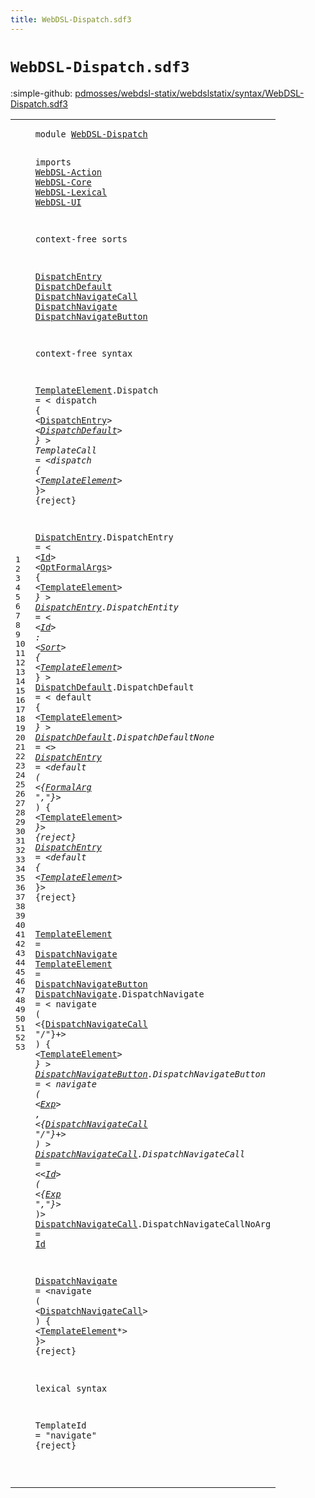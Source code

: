 ```yaml
---
title: WebDSL-Dispatch.sdf3
---
```


# `WebDSL-Dispatch.sdf3`

:simple-github: [pdmosses/webdsl-statix/webdslstatix/syntax/WebDSL-Dispatch.sdf3]

[pdmosses/webdsl-statix/webdslstatix/syntax/WebDSL-Dispatch.sdf3]: https://github.com/pdmosses/webdsl-statix/blob/master/webdslstatix/syntax/WebDSL-Dispatch.sdf3 "The source file on GitHub"

<div class="sdf3"><table class="highlighttable"><tbody><tr><td class="linenos"><div class="linenodiv"><pre><span></span>1
2
3
4
5
6
7
8
9
10
11
12
13
14
15
16
17
18
19
20
21
22
23
24
25
26
27
28
29
30
31
32
33
34
35
36
37
38
39
40
41
42
43
44
45
46
47
48
49
50
51
52
53
</pre></div></td>
<td class="code"><pre><code><span class="keyword">module</span> <a href="../webdsl-statix.sdf3#WebDSL-Dispatch_162_177" id="WebDSL-Dispatch_7_22" title="Referenced at ../webdsl-statix.sdf3 line 11">WebDSL-Dispatch</a>

<span class="keyword">imports</span>
  <a href="../WebDSL-Action.sdf3#WebDSL-Action_7_20" id="WebDSL-Action_34_47" title="Defined at ../WebDSL-Action.sdf3 line 1">WebDSL-Action</a>
  <a href="../WebDSL-Core.sdf3#WebDSL-Core_7_18" id="WebDSL-Core_50_61" title="Defined at ../WebDSL-Core.sdf3 line 1">WebDSL-Core</a>
  <a href="../WebDSL-Lexical.sdf3#WebDSL-Lexical_7_21" id="WebDSL-Lexical_64_78" title="Defined at ../WebDSL-Lexical.sdf3 line 1">WebDSL-Lexical</a>
  <a href="../WebDSL-UI.sdf3#WebDSL-UI_7_16" id="WebDSL-UI_81_90" title="Defined at ../WebDSL-UI.sdf3 line 1">WebDSL-UI</a>

<span class="keyword">context-free sorts</span>

  <a href="#DispatchEntry_280_293" id="DispatchEntry_114_127" title="Referenced at line 17">DispatchEntry</a> <a href="#DispatchDefault_303_318" id="DispatchDefault_128_143" title="Referenced at line 18">DispatchDefault</a> <a href="#DispatchNavigateCall_1295_1315" id="DispatchNavigateCall_144_164" title="Referenced at line 49">DispatchNavigateCall</a> <a href="#DispatchNavigate_841_857" id="DispatchNavigate_165_181" title="Referenced at line 36">DispatchNavigate</a> <a href="#DispatchNavigateButton_878_900" id="DispatchNavigateButton_182_204" title="Referenced at line 37">DispatchNavigateButton</a>

<span class="keyword">context-free syntax</span>

  <a href="#TemplateElement_1322_1337" id="TemplateElement_229_244" title="Referenced at line 49">TemplateElement</a>.<span class="cons_Constructor"><span id="Dispatch_245_253" title="Not referenced locally, nor via imports">Dispatch</span></span> = &lt;
    <span class="cons_String">dispatch</span> <span class="cons_String">{</span>
      &lt;<a href="#DispatchEntry_114_127" id="DispatchEntry_280_293" title="Defined at line 11, 23, 26, 33, 34">DispatchEntry</a>*&gt;
      &lt;<a href="#DispatchDefault_128_143" id="DispatchDefault_303_318" title="Defined at line 11, 29, 32">DispatchDefault</a>&gt;
    <span class="cons_String">}</span>
  &gt;
  <span id="TemplateCall_332_344" title="Not referenced locally, nor via imports">TemplateCall</span> = &lt;<span class="cons_String">dispatch</span> <span class="cons_String">{</span> &lt;<a href="#TemplateElement_229_244" id="TemplateElement_360_375" title="Defined at line 15, 36, 37">TemplateElement</a>*&gt; <span class="cons_String">}</span>&gt; {<span class="keyword">reject</span>}

  <a href="#DispatchEntry_280_293" id="DispatchEntry_393_406" title="Referenced at line 17">DispatchEntry</a>.<span class="cons_Constructor"><span id="DispatchEntry_407_420" title="Not referenced locally, nor via imports">DispatchEntry</span></span> = &lt;
    &lt;<a href="../WebDSL-Lexical.sdf3#Id_86_88" id="Id_430_432" title="Defined at ../WebDSL-Lexical.sdf3 line 5, 16">Id</a>&gt; &lt;<a href="../WebDSL-Core.sdf3#OptFormalArgs_113_126" id="OptFormalArgs_435_448" title="Defined at ../WebDSL-Core.sdf3 line 10, 37, 38">OptFormalArgs</a>&gt; <span class="cons_String">{</span> &lt;<a href="#TemplateElement_229_244" id="TemplateElement_453_468" title="Defined at line 15, 36, 37">TemplateElement</a>*&gt; <span class="cons_String">}</span>
  &gt;
  <a href="#DispatchEntry_280_293" id="DispatchEntry_479_492" title="Referenced at line 17">DispatchEntry</a>.<span class="cons_Constructor"><span id="DispatchEntity_493_507" title="Not referenced locally, nor via imports">DispatchEntity</span></span> = &lt;
    &lt;<a href="../WebDSL-Lexical.sdf3#Id_86_88" id="Id_517_519" title="Defined at ../WebDSL-Lexical.sdf3 line 5, 16">Id</a>&gt; <span class="cons_String">:</span> &lt;<a href="../WebDSL-Core.sdf3#Sort_195_199" id="Sort_524_528" title="Defined at ../WebDSL-Core.sdf3 line 10, 14, 15, 16, 17, 18, 19, 20">Sort</a>&gt; <span class="cons_String">{</span> &lt;<a href="#TemplateElement_229_244" id="TemplateElement_533_548" title="Defined at line 15, 36, 37">TemplateElement</a>*&gt; <span class="cons_String">}</span>
  &gt;
  <a href="#DispatchDefault_303_318" id="DispatchDefault_559_574" title="Referenced at line 18">DispatchDefault</a>.<span class="cons_Constructor"><span id="DispatchDefault_575_590" title="Not referenced locally, nor via imports">DispatchDefault</span></span> = &lt;
    <span class="cons_String">default</span> <span class="cons_String">{</span> &lt;<a href="#TemplateElement_229_244" id="TemplateElement_610_625" title="Defined at line 15, 36, 37">TemplateElement</a>*&gt; <span class="cons_String">}</span>
  &gt;
  <a href="#DispatchDefault_303_318" id="DispatchDefault_636_651" title="Referenced at line 18">DispatchDefault</a>.<span class="cons_Constructor"><span id="DispatchDefaultNone_652_671" title="Not referenced locally, nor via imports">DispatchDefaultNone</span></span> = &lt;&gt;
  <a href="#DispatchEntry_280_293" id="DispatchEntry_679_692" title="Referenced at line 17">DispatchEntry</a> = &lt;<span class="cons_String">default</span> <span class="cons_String">(</span> &lt;{<a href="../WebDSL-Core.sdf3#FormalArg_103_112" id="FormalArg_708_717" title="Defined at ../WebDSL-Core.sdf3 line 10, 36">FormalArg</a> <span class="cons_Lit">","</span>}*&gt; <span class="cons_String">)</span> <span class="cons_String">{</span> &lt;<a href="#TemplateElement_229_244" id="TemplateElement_730_745" title="Defined at line 15, 36, 37">TemplateElement</a>*&gt; <span class="cons_String">}</span>&gt; {<span class="keyword">reject</span>}
  <a href="#DispatchEntry_280_293" id="DispatchEntry_762_775" title="Referenced at line 17">DispatchEntry</a> = &lt;<span class="cons_String">default</span> <span class="cons_String">{</span> &lt;<a href="#TemplateElement_229_244" id="TemplateElement_790_805" title="Defined at line 15, 36, 37">TemplateElement</a>*&gt; <span class="cons_String">}</span>&gt; {<span class="keyword">reject</span>}

  <a href="#TemplateElement_1322_1337" id="TemplateElement_823_838" title="Referenced at line 49">TemplateElement</a> = <a href="#DispatchNavigate_165_181" id="DispatchNavigate_841_857" title="Defined at line 11, 38, 49">DispatchNavigate</a>
  <a href="#TemplateElement_1322_1337" id="TemplateElement_860_875" title="Referenced at line 49">TemplateElement</a> = <a href="#DispatchNavigateButton_182_204" id="DispatchNavigateButton_878_900" title="Defined at line 11, 43">DispatchNavigateButton</a>
  <a href="#DispatchNavigate_841_857" id="DispatchNavigate_903_919" title="Referenced at line 36">DispatchNavigate</a>.<span class="cons_Constructor"><span id="DispatchNavigate_920_936" title="Not referenced locally, nor via imports">DispatchNavigate</span></span> = &lt;
    <span class="cons_String">navigate</span> <span class="cons_String">(</span> &lt;{<a href="#DispatchNavigateCall_144_164" id="DispatchNavigateCall_958_978" title="Defined at line 11, 46, 47">DispatchNavigateCall</a> <span class="cons_Lit">"/"</span>}+&gt; <span class="cons_String">)</span> <span class="cons_String">{</span>
      &lt;<a href="#TemplateElement_229_244" id="TemplateElement_997_1012" title="Defined at line 15, 36, 37">TemplateElement</a>*&gt;
    <span class="cons_String">}</span>
  &gt;
  <a href="#DispatchNavigateButton_878_900" id="DispatchNavigateButton_1027_1049" title="Referenced at line 37">DispatchNavigateButton</a>.<span class="cons_Constructor"><span id="DispatchNavigateButton_1050_1072" title="Not referenced locally, nor via imports">DispatchNavigateButton</span></span> = &lt;
    <span class="cons_String">navigate</span> <span class="cons_String">(</span> &lt;<a href="../WebDSL-UI.sdf3#Exp_13248_13251" id="Exp_1093_1096" title="Defined at ../WebDSL-UI.sdf3 line 469, 517">Exp</a>&gt; <span class="cons_String">,</span> &lt;{<a href="#DispatchNavigateCall_144_164" id="DispatchNavigateCall_1102_1122" title="Defined at line 11, 46, 47">DispatchNavigateCall</a> <span class="cons_Lit">"/"</span>}+&gt; <span class="cons_String">)</span>
  &gt;
  <a href="#DispatchNavigateCall_1295_1315" id="DispatchNavigateCall_1138_1158" title="Referenced at line 49">DispatchNavigateCall</a>.<span class="cons_Constructor"><span id="DispatchNavigateCall_1159_1179" title="Not referenced locally, nor via imports">DispatchNavigateCall</span></span> = &lt;&lt;<a href="../WebDSL-Lexical.sdf3#Id_86_88" id="Id_1184_1186" title="Defined at ../WebDSL-Lexical.sdf3 line 5, 16">Id</a>&gt; <span class="cons_String">(</span> &lt;{<a href="../WebDSL-UI.sdf3#Exp_13248_13251" id="Exp_1192_1195" title="Defined at ../WebDSL-UI.sdf3 line 469, 517">Exp</a> <span class="cons_Lit">","</span>}*&gt; <span class="cons_String">)</span>&gt;
  <a href="#DispatchNavigateCall_1295_1315" id="DispatchNavigateCall_1208_1228" title="Referenced at line 49">DispatchNavigateCall</a>.<span class="cons_Constructor"><span id="DispatchNavigateCallNoArg_1229_1254" title="Not referenced locally, nor via imports">DispatchNavigateCallNoArg</span></span> = <a href="../WebDSL-Lexical.sdf3#Id_86_88" id="Id_1257_1259" title="Defined at ../WebDSL-Lexical.sdf3 line 5, 16">Id</a>

  <a href="#DispatchNavigate_841_857" id="DispatchNavigate_1263_1279" title="Referenced at line 36">DispatchNavigate</a> = &lt;<span class="cons_String">navigate</span> <span class="cons_String">(</span> &lt;<a href="#DispatchNavigateCall_144_164" id="DispatchNavigateCall_1295_1315" title="Defined at line 11, 46, 47">DispatchNavigateCall</a>&gt; <span class="cons_String">)</span> <span class="cons_String">{</span> &lt;<a href="#TemplateElement_229_244" id="TemplateElement_1322_1337" title="Defined at line 15, 36, 37">TemplateElement</a>*&gt; <span class="cons_String">}</span>&gt; {<span class="keyword">reject</span>}

<span class="keyword">lexical syntax</span>

  <span id="TemplateId_1371_1381" title="Not referenced locally, nor via imports">TemplateId</span> = <span class="cons_Lit">"navigate"</span> {<span class="keyword">reject</span>}

</code></pre></td></tr></tbody></table></div>